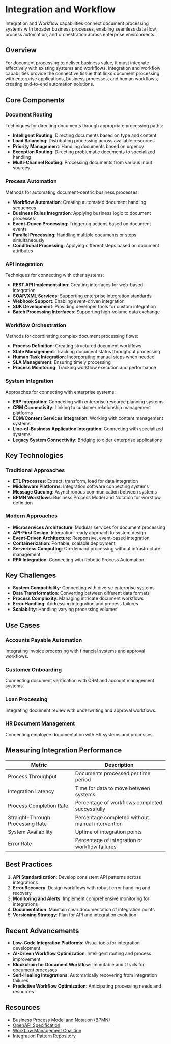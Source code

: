 # Integration and Workflow

Integration and Workflow capabilities connect document processing systems with broader business processes, enabling seamless data flow, process automation, and orchestration across enterprise environments.

## Overview

For document processing to deliver business value, it must integrate effectively with existing systems and workflows. Integration and workflow capabilities provide the connective tissue that links document processing with enterprise applications, business processes, and human workflows, creating end-to-end automation solutions.

## Core Components

### Document Routing

Techniques for directing documents through appropriate processing paths:

- **Intelligent Routing**: Directing documents based on type and content
- **Load Balancing**: Distributing processing across available resources
- **Priority Management**: Handling documents based on urgency
- **Exception Routing**: Directing problematic documents to specialized handling
- **Multi-Channel Routing**: Processing documents from various input sources

### Process Automation

Methods for automating document-centric business processes:

- **Workflow Automation**: Creating automated document handling sequences
- **Business Rules Integration**: Applying business logic to document processes
- **Event-Driven Processing**: Triggering actions based on document events
- **Parallel Processing**: Handling multiple documents or steps simultaneously
- **Conditional Processing**: Applying different steps based on document attributes

### API Integration

Techniques for connecting with other systems:

- **REST API Implementation**: Creating interfaces for web-based integration
- **SOAP/XML Services**: Supporting enterprise integration standards
- **Webhook Support**: Enabling event-driven integration
- **SDK Development**: Providing developer tools for custom integration
- **Batch Processing Interfaces**: Supporting high-volume data exchange

### Workflow Orchestration

Methods for coordinating complex document processing flows:

- **Process Definition**: Creating structured document workflows
- **State Management**: Tracking document status throughout processing
- **Human Task Integration**: Incorporating manual steps when needed
- **SLA Management**: Ensuring timely processing
- **Process Monitoring**: Tracking workflow execution and performance

### System Integration

Approaches for connecting with enterprise systems:

- **ERP Integration**: Connecting with enterprise resource planning systems
- **CRM Connectivity**: Linking to customer relationship management platforms
- **ECM/Content Services Integration**: Working with content management systems
- **Line-of-Business Application Integration**: Connecting with specialized systems
- **Legacy System Connectivity**: Bridging to older enterprise applications

## Key Technologies

### Traditional Approaches

- **ETL Processes**: Extract, transform, load for data integration
- **Middleware Platforms**: Integration software connecting systems
- **Message Queuing**: Asynchronous communication between systems
- **BPMN Workflows**: Business Process Model and Notation for workflow definition

### Modern Approaches

- **Microservices Architecture**: Modular services for document processing
- **API-First Design**: Integration-ready approach to system design
- **Event-Driven Architecture**: Responsive, event-based integration
- **Containerization**: Portable, scalable deployment
- **Serverless Computing**: On-demand processing without infrastructure management
- **RPA Integration**: Connecting with Robotic Process Automation

## Key Challenges

- **System Compatibility**: Connecting with diverse enterprise systems
- **Data Transformation**: Converting between different data formats
- **Process Complexity**: Managing intricate document workflows
- **Error Handling**: Addressing integration and process failures
- **Scalability**: Handling varying processing volumes

## Use Cases

### Accounts Payable Automation

Integrating invoice processing with financial systems and approval workflows.

### Customer Onboarding

Connecting document verification with CRM and account management systems.

### Loan Processing

Integrating document review with underwriting and approval workflows.

### HR Document Management

Connecting employee documentation with HR systems and processes.

## Measuring Integration Performance

| Metric | Description |
|--------|-------------|
| Process Throughput | Documents processed per time period |
| Integration Latency | Time for data to move between systems |
| Process Completion Rate | Percentage of workflows completed successfully |
| Straight-Through Processing Rate | Percentage completed without manual intervention |
| System Availability | Uptime of integration points |
| Error Rate | Percentage of integration or workflow failures |

## Best Practices

1. **API Standardization**: Develop consistent API patterns across integrations
2. **Error Recovery**: Design workflows with robust error handling and recovery
3. **Monitoring and Alerts**: Implement comprehensive monitoring for integrations
4. **Documentation**: Maintain clear documentation of integration points
5. **Versioning Strategy**: Plan for API and integration evolution

## Recent Advancements

- **Low-Code Integration Platforms**: Visual tools for integration development
- **AI-Driven Workflow Optimization**: Intelligent routing and process improvement
- **Blockchain for Document Workflow**: Immutable audit trails for document processes
- **Self-Healing Integrations**: Automatically recovering from integration failures
- **Predictive Workflow Optimization**: Anticipating processing needs and resources

## Resources

- [Business Process Model and Notation (BPMN)](https://www.omg.org/spec/BPMN/2.0/)
- [OpenAPI Specification](https://www.openapis.org/)
- [Workflow Management Coalition](https://www.wfmc.org/)
- [Integration Pattern Repository](https://www.enterpriseintegrationpatterns.com/)
